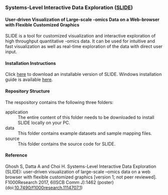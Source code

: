 ### Systems-Level Interactive Data Exploration ([SLIDE](https://f1000research.com/posters/6-1462))
#### User-driven Visualization of Large-scale -omics Data on a Web-browser with Flexible Customized Graphics

SLIDE is a tool for customized visualization and interactive exploration of high throughput quantitative -omics data. It can be used for intuitive and fast visualization as well as real-time exploration of the data with direct user input.

#### **Installation Instructions**
Click [here](https://github.com/soumitag/SLIDE/raw/master/application/slide.zip) to download an installable version of SLIDE.
Windows installation guide is available [here](https://github.com/soumitag/SLIDE/blob/master/application/slide/SLIDE_Windows_Installation_Guide.pdf).

#### **Repository Structure**
The respository contains the following three folders:
<dl>

<dt>application</dt> 
<dd>The entire content of this folder needs to be downloaded to install SLIDE locally on your PC.</dd>

<dt>data</dt>
<dd>This folder contains example datasets and sample mapping files.</dd>

<dt>source</dt> 
<dd>This folder contains the source code for SLIDE.</dd>

</dl>


#### **Reference**
Ghosh S, Datta A and Choi H. Systems-Level Interactive Data Exploration (SLIDE): user-driven visualization of large-scale –omics data on a web browser with flexible customized graphics [version 1; not peer reviewed]. F1000Research 2017, 6(ISCB Comm J):1462 (poster)(doi:[10.7490/f1000research.1114707.1](https://f1000research.com/posters/6-1462))

